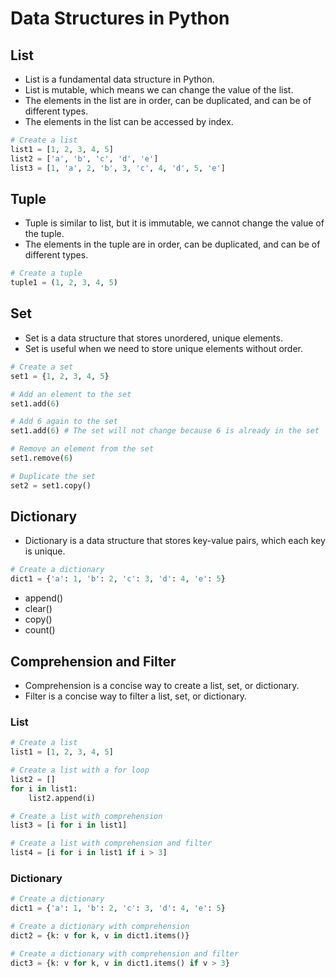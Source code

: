 # Data Structures in Python

## List
- List is a fundamental data structure in Python.
- List is mutable, which means we can change the value of the list.
- The elements in the list are in order, can be duplicated, and can be of different types.
- The elements in the list can be accessed by index.

```python
# Create a list
list1 = [1, 2, 3, 4, 5]
list2 = ['a', 'b', 'c', 'd', 'e']
list3 = [1, 'a', 2, 'b', 3, 'c', 4, 'd', 5, 'e']
```

## Tuple
- Tuple is similar to list, but it is immutable, we cannot change the value of the tuple.
- The elements in the tuple are in order, can be duplicated, and can be of different types.

```python
# Create a tuple
tuple1 = (1, 2, 3, 4, 5)
```

## Set
- Set is a data structure that stores unordered, unique elements.
- Set is useful when we need to store unique elements without order.

```python
# Create a set
set1 = {1, 2, 3, 4, 5}

# Add an element to the set
set1.add(6)

# Add 6 again to the set
set1.add(6) # The set will not change because 6 is already in the set

# Remove an element from the set
set1.remove(6)

# Duplicate the set
set2 = set1.copy()
```

## Dictionary
- Dictionary is a data structure that stores key-value pairs, which each key is unique.

```python
# Create a dictionary
dict1 = {'a': 1, 'b': 2, 'c': 3, 'd': 4, 'e': 5}
```

- append()
- clear()
- copy()
- count()


## Comprehension and Filter
- Comprehension is a concise way to create a list, set, or dictionary.
- Filter is a concise way to filter a list, set, or dictionary.

### List
```python
# Create a list
list1 = [1, 2, 3, 4, 5]

# Create a list with a for loop
list2 = []
for i in list1:
    list2.append(i)

# Create a list with comprehension
list3 = [i for i in list1]

# Create a list with comprehension and filter
list4 = [i for i in list1 if i > 3]
```

### Dictionary
```python
# Create a dictionary
dict1 = {'a': 1, 'b': 2, 'c': 3, 'd': 4, 'e': 5}

# Create a dictionary with comprehension
dict2 = {k: v for k, v in dict1.items()}

# Create a dictionary with comprehension and filter
dict3 = {k: v for k, v in dict1.items() if v > 3}
```
